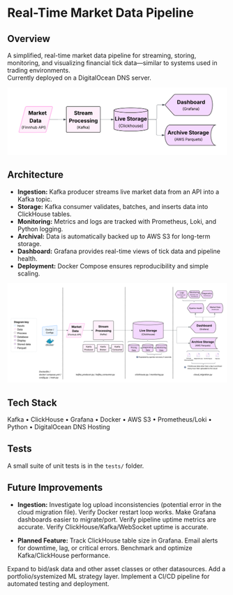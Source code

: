 # Real-Time Market Data Pipeline

## Overview
A simplified, real-time market data pipeline for streaming, storing, monitoring, and visualizing financial tick data—similar to systems used in trading environments.  
Currently deployed on a DigitalOcean DNS server.  

![Architecture Diagram](assets/architecture_simple.png)

## Architecture
- **Ingestion:** Kafka producer streams live market data from an API into a Kafka topic.  
- **Storage:** Kafka consumer validates, batches, and inserts data into ClickHouse tables.  
- **Monitoring:** Metrics and logs are tracked with Prometheus, Loki, and Python logging.  
- **Archival:** Data is automatically backed up to AWS S3 for long-term storage.  
- **Dashboard:** Grafana provides real-time views of tick data and pipeline health.  
- **Deployment:** Docker Compose ensures reproducibility and simple scaling.  

![Detailed Diagram](assets/architecture_complex.png)

## Tech Stack
Kafka • ClickHouse • Grafana • Docker • AWS S3 • Prometheus/Loki • Python • DigitalOcean DNS Hosting

## Tests
A small suite of unit tests is in the `tests/` folder.

## Future Improvements
- **Ingestion:**
 Investigate log upload inconsistencies (potential error in the cloud migration file).
 Verify Docker restart loop works.
 Make Grafana dashboards easier to migrate/port.
 Verify pipeline uptime metrics are accurate.
 Verify ClickHouse/Kafka/WebSocket uptime is accurate.

- **Planned Feature:**
Track ClickHouse table size in Grafana.
 Email alerts for downtime, lag, or critical errors.
 Benchmark and optimize Kafka/ClickHouse performance.

 Expand to bid/ask data and other asset classes or other datasources.
 Add a portfolio/systemized ML strategy layer.
 Implement a CI/CD pipeline for automated testing and deployment.
 
 